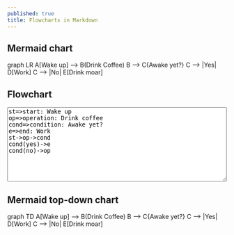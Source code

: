 ```yaml
---
published: true
title: Flowcharts in Markdown
---
```

## Mermaid chart

<div class="mermaid">
  graph LR
    A[Wake up] --> B(Drink Coffee)
	B --> C{Awake yet?}
	C --> |Yes| D[Work]
	C --> |No| E[Drink moar]
</div>

## Flowchart

<div class="hidden"><textarea id="code" style="width: 100%;" rows="11">
st=>start: Wake up
op=>operation: Drink coffee
cond=>condition: Awake yet?
e=>end: Work
st->op->cond
cond(yes)->e
cond(no)->op
</textarea></div>
<!--<div class="hidden"><button id="run" type="button">Run</button></div>-->
<div id="canvas"></div>


## Mermaid top-down chart
<div class="mermaid">
  graph TD
  A[Wake up] --> B(Drink Coffee)
	B --> C{Awake yet?}
	C --> |Yes| D[Work]
	C --> |No| E[Drink moar]
</div>
